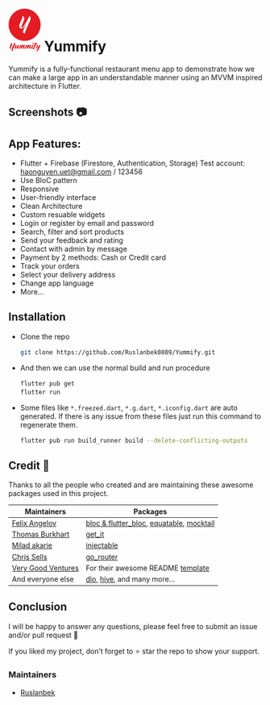 # <img width="64" src="https://github.com/Ruslanbek0809/Yummify/blob/main/assets/logo.png?raw=true"> Yummify

Yummify is a fully-functional restaurant menu app to demonstrate how we can make a large app in an understandable manner using an MVVM inspired architecture in Flutter.

## Screenshots 📷

## App Features:
* Flutter + Firebase (Firestore, Authentication, Storage)
  Test account: haonguyen.uet@gmail.com / 123456
* Use BloC pattern
* Responsive
* User-friendly interface
* Clean Architecture
* Custom resuable widgets
* Login or register by email and password
* Search, filter and sort products
* Send your feedback and rating
* Contact with admin by message
* Payment by 2 methods: Cash or Credit card
* Track your orders
* Select your delivery address
* Change app language
* More...

## Installation

- Clone the repo
  ```sh
  git clone https://github.com/Ruslanbek0809/Yummify.git
  ```
- And then we can use the normal build and run procedure
  ```sh
  flutter pub get
  flutter run
  ```
- Some files like `*.freezed.dart`, `*.g.dart`, `*.iconfig.dart` are auto generated. If there is any issue from these files just run this command to regenerate them.
  ```sh
  flutter pub run build_runner build --delete-conflicting-outputs
  ```
  
## Credit 🙏

Thanks to all the people who created and are maintaining these awesome packages used in this project.

Maintainers                                      | Packages
-------------------------------------------------|-------------------------------------------
[Felix Angelov](https://github.com/felangel)     | [bloc & flutter_bloc][bloc_link], [equatable][equatable_link], [mocktail][mocktail_link]
[Thomas Burkhart](https://github.com/escamoteur) | [get_it][get_it_link]
[Milad akarie](https://github.com/Milad-Akarie)  | [injectable][injectable_link]
[Chris Sells](https://github.com/csells)         | [go_router][go_router_link]
[Very Good Ventures][vgv_link]                   | For their awesome README [template][very_good_cli_link]
And everyone else                                | [dio][dio_link], [hive][hive_link], and many more...

## Conclusion
I will be happy to answer any questions, please feel free to submit an issue and/or pull request 🙂

If you liked my project, don’t forget to ⭐ star the repo to show your support.

### Maintainers

* [Ruslanbek](https://github.com/Ruslanbek0809)

[vgv_link]: https://github.com/VeryGoodOpenSource

[bloc_link]: https://github.com/felangel/bloc

[equatable_link]: https://github.com/felangel/equatable

[mocktail_link]: https://github.com/felangel/mocktail

[get_it_link]: https://github.com/fluttercommunity/get_it

[injectable_link]: https://github.com/Milad-Akarie/injectable

[go_router_link]: https://github.com/csells/go_router

[very_good_cli_link]: https://github.com/verygoodopensource/very_good_cli

[dio_link]: https://github.com/flutterchina/dio

[hive_link]: https://github.com/hivedb/hive
